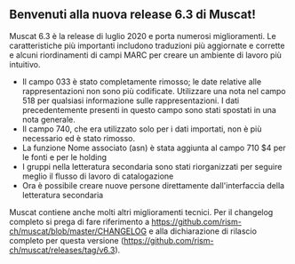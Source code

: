 ## Benvenuti alla nuova release 6.3 di Muscat!

Muscat 6.3 è la release di luglio 2020 e porta numerosi miglioramenti. Le caratteristiche più importanti includono traduzioni più aggiornate e corrette e alcuni riordinamenti di campi MARC per creare un ambiente di lavoro più intuitivo.

* Il campo 033 è stato completamente rimosso; le date relative alle rappresentazioni non sono più codificate. Utilizzare una nota nel campo 518 per qualsiasi informazione sulle rappresentazioni. I dati precedentemente presenti in questo campo sono stati spostati in una nota generale.
* Il campo 740, che era utilizzato solo per i dati importati, non è più necessario ed è stato rimosso.
* La funzione Nome associato (asn) è stata aggiunta al campo 710 $4 per le fonti e per le holding
* I gruppi nella letteratura secondaria sono stati riorganizzati per seguire meglio il flusso di lavoro di catalogazione
* Ora è possibile creare nuove persone direttamente dall'interfaccia della letteratura secondaria

Muscat contiene anche molti altri miglioramenti tecnici. Per il changelog completo si prega di fare riferimento a https://github.com/rism-ch/muscat/blob/master/CHANGELOG e alla dichiarazione di rilascio completo per questa versione (https://github.com/rism-ch/muscat/releases/tag/v6.3).
